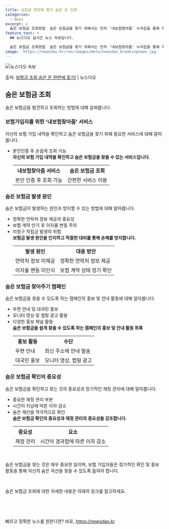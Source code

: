 ```yaml
---
title: 보험금 한번에 찾기 숨은 돈 조회
categories:
  - News
excerpt: >
  숨은 보험금 조회방법  숨은 보험금을 찾기 위해서는 먼저 '내보험찾아줌' 누리집을 통해 자신의 보험 가입 내…
feature_text: >
  ## 뉴스다오 실시간 뉴스 속보입니다.

  숨은 보험금 조회방법  숨은 보험금을 찾기 위해서는 먼저 '내보험찾아줌' 누리집을 통해 자신의 보험 가입 내…
image: 'https://newsdao.kr/res/images/meta/newsdao_breakingnews.jpg'
---
```


![뉴스다오 속보](https://newsdao.kr/res/images/meta/newsdao_breakingnews.jpg)

<p>출처: <a href="https://newsdao.kr/4002" rel="dofollow">보험금 조회 숨은 돈 한번에 찾기!</a> | 뉴스다오</p>

<h2 data-ke-size="size26">숨은 보험금 조회</h2>
<p data-ke-size="size16">숨은 보험금을 발견하고 조회하는 방법에 대해 살펴봅니다.</p>

<h3>보험가입자를 위한 '내보험찾아줌' 서비스</h3>
<p data-ke-size="size16">자신의 보험 가입 내역을 확인하고 숨은 보험금을 찾기 위해 필요한 서비스에 대해 알아봅니다.</p>
<ul>
	<li>본인인증 후 손쉽게 조회 가능</li>
	<td style="text-align: center; height: 17px;"><b>자신의 보험 가입 내역을 확인하고 숨은 보험금을 찾을 수 있는 서비스입니다.</b></td>
	<table>
		<tr>
			<th>내보험찾아줌 서비스</th>
			<th>숨은 보험금 조회</th>
		</tr>
		<tr>
			<td>본인 인증 후 조회 가능</td>
			<td>간편한 서비스 이용</td>
		</tr>
	</table>
</ul>

<h3>숨은 보험금 발생 원인</h3>
<p data-ke-size="size16">숨은 보험금이 발생하는 원인과 방지할 수 있는 방법에 대해 알아봅니다.</p>
<ul>
	<li>정확한 연락처 정보 제공의 중요성</li>
	<li>보험 계약 만기 후 이자율 변동 주의</li>
	<li>미청구 적립금 발생의 위험</li>
	<td style="text-align: center; height: 17px;"><b>보험금 발생 원인을 인지하고 적절한 대비를 통해 손해를 방지합니다.</b></td>
	<table>
		<tr>
			<th>발생 원인</th>
			<th>대응 방안</th>
		</tr>
		<tr>
			<td>연락처 정보 미제공</td>
			<td>정확한 연락처 정보 제공</td>
		</tr>
		<tr>
			<td>이자율 변동 미인식</td>
			<td>보험 계약 상태 정기 확인</td>
		</tr>
	</table>
</ul>

<h3>숨은 보험금 찾아주기 캠페인</h3>
<p data-ke-size="size16">숨은 보험금을 찾을 수 있도록 하는 캠페인의 홍보 및 안내 활동에 대해 알아봅니다.</p>
<ul>
	<li>우편 안내 및 대국민 홍보</li>
	<li>모니터 영상 및 랩핑 광고 활용</li>
	<li>다양한 홍보 채널 활용</li>
	<td style="text-align: center; height: 17px;"><b>숨은 보험금을 쉽게 찾을 수 있도록 하는 캠페인의 홍보 및 안내 활동 목록</b></td>
	<table>
		<tr>
			<th>홍보 활동</th>
			<th>수단</th>
		</tr>
		<tr>
			<td>우편 안내</td>
			<td>최신 주소에 안내 발송</td>
		</tr>
		<tr>
			<td>대국민 홍보</td>
			<td>모니터 영상, 랩핑 광고</td>
		</tr>
	</table>
</ul>

<h3>숨은 보험금 확인의 중요성</h3>
<p data-ke-size="size16">숨은 보험금을 확인하고 찾는 것의 중요성과 장기적인 재정 관리에 대해 알아봅니다.</p>
<ul>
	<li>중요한 재정 관리 부분</li>
	<li>시간이 지남에 따른 이자 감소</li>
	<li>숨은 재산을 적극적으로 확인</li>
	<td style="text-align: center; height: 17px;"><b>숨은 보험금 확인의 중요성과 재정 관리의 중요성을 강조합니다.</b></td>
	<table>
		<tr>
			<th>중요성</th>
			<th>요소</th>
		</tr>
		<tr>
			<td>재정 관리</td>
			<td>시간이 경과함에 따른 이자 감소</td>
		</tr>
	</table>
</ul>

<p data-ke-size="size16">&nbsp;</p>
<p data-ke-size="size16">숨은 보험금을 찾는 것은 매우 중요한 일이며, 보험 가입자들은 정기적인 확인 및 홍보 활동을 통해 자신의 숨은 자산을 찾을 수 있도록 돕혀야 합니다.</p>
<p data-ke-size="size16">&nbsp;</p>
<p data-ke-size="size16">숨은 보험금 조회에 대한 자세한 내용은 아래의 링크를 참고하세요.</p>
<p data-ke-size="size16">&nbsp;</p>
<p data-ke-size="size16">&nbsp;</p> 

빠르고 정확한 뉴스를 원한다면? 바로, <a href="https://newsdao.kr" rel="dofollow">https://newsdao.kr</a>


